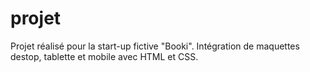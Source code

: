 # projet

Projet réalisé pour la start-up fictive "Booki". Intégration de maquettes destop, tablette et mobile avec HTML et CSS.
